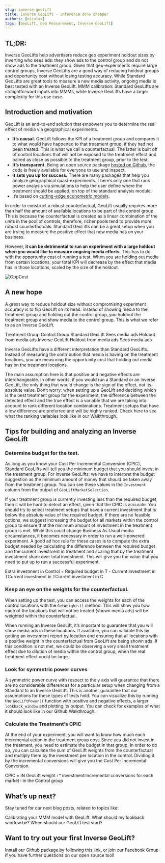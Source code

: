 ```yaml
---
slug: inverse-geolift
title: Inverse GeoLift - inference done cheaper
authors: [nicolas]
tags: [GeoLift, Geo Measurement, Inverse GeoLift]
---
```


## TL;DR:

Inverse GeoLifts help advertisers reduce geo experiment holdout sizes by inverting who sees ads: they show ads to the control group and do not show ads to the treatment group.
Given that geo-experiments require large control groups, Inverse GeoLifts are a good way of reducing holdout groups and opportunity cost without losing testing accuracy.
While Standard GeoLifts are great tools to measure a new media activity, ongoing media is best tested with an Inverse GeoLift.
MMM calibration: Standard GeoLifts are straightforward inputs into MMMs, while Inverse GeoLifts have a larger complexity for this use case.

## Introduction and motivation

GeoLift is an end-to-end solution that empowers you to determine the real effect of media via geographical experiments.

- **It’s causal.**  GeoLift follows the KPI of a treatment group and compares it to what would have happened to that treatment group, if they had not been treated.  This is what we call a counterfactual.  The latter is built off of control locations that will not be exposed to the treatment effect and paired as close as possible to the treatment group, prior to the test.
- **It’s transparent.**  Being an open source package [hosted on Github](https://github.com/facebookincubator/GeoLift), the code is freely available for everyone to use and inspect.
- **It sets you up for success.**  There are many packages that help you analyze geographical quasi-experiments.  There’s only one that runs power analysis via simulations to help the user define where the treatment should be applied, on top of the standard analysis module.
- It’s based on [cutting-edge econometric models](https://www.tandfonline.com/doi/abs/10.1080/01621459.2021.1929245).

In order to construct a robust counterfactual, GeoLift usually requires more than half the amount of available locations to be part of the control group.  This is because the counterfactual is created as a linear combination of the units in the pool of controls, therefore, richer pools tend to provide more robust counterfactuals.  Standard GeoLifts can be a great setup when you are trying to measure the positive effect that new media has on your business.

However, **it can be detrimental to run an experiment with a large holdout when you would like to measure ongoing media efforts**.  This has to do with the opportunity cost of running a test.  When you are holding out media from certain locations, your total KPI will decrease by the effect that media has in those locations, scaled by the size of the holdout.

![OppCost](https://github.com/facebookincubator/GeoLift/blob/main/website/static/img/OppCost.png?raw=true)

## A new hope

A great way to reduce holdout size without compromising experiment accuracy is to flip GeoLift on its head: instead of showing media to the treatment group and holding out the control group, you holdout the treatment group and show media to the control group.  This is what we refer to as an Inverse GeoLift.




Treatment Group
Control Group
Standard GeoLift
Sees media ads
Holdout from media ads
Inverse GeoLift
Holdout from media ads
Sees media ads



Inverse GeoLifts have a different interpretation than Standard GeoLifts.  Instead of measuring the contribution that media is having on the treatment locations, you are measuring the opportunity cost that holding out media has on the treatment locations.

The main assumption here is that positive and negative effects are interchangeable.  In other words, if you would run a Standard or an Inverse GeoLift, the only thing that would change is the sign of the effect, not its absolute value.  Don’t worry: when setting up a GeoLift and deciding which is the best treatment group for the experiment, the difference between the detected effect and the true effect is a variable that we are taking into account to rank different location combinations. Treatment setups that have a low difference are preferred and will be highly ranked.  Check here to see what the ranking variables look like in our Walkthrough.


## Tips for building and analyzing an Inverse GeoLift

### Determine budget for the test.

As long as you know your Cost Per Incremental Conversion (CPIC), Standard GeoLifts will tell you the minimum budget that you should invest in the treatment group.  For Inverse GeoLifts, we have to interpret the budget suggestion as the minimum amount of money that should be taken away from the treatment group.  You can see these values in the `Investment` column from the output of `GeoLiftMarketSelection`.

If your treatment group is currently investing less than the required budget, then it will be hard to detect an effect, given that the CPIC is accurate.  You should try to select treatment setups that have a current investment that is below the absolute value of the required budget.  If there are no feasible options,  we suggest increasing the budget for all markets within the control group to ensure that the minimum amount of investment in the treatment group is met.  While this could change Business As Usual media circumstances, it becomes necessary in order to run a well-powered experiment. A good ad hoc rule for these cases is to compute the extra budget needed by calculating the difference between the required budget and the current investment in treatment and scaling that by the treatment investment share over total investment.  This will give you the value that you need to put up to run a successful experiment.

Extra investment in Control = Required budget in T - Current investment in TCurrent investment in TCurrent investment in C

### Keep an eye on the weights for the counterfactual.

When setting up the test, you can access the weights for each of the control locations with the `GetWeights()` method.  This will show you how each of the locations that will not be treated (shown media ads) will be weighted within the counterfactual.

When running an Inverse GeoLift, it’s important to guarantee that you will show media ads in these locations.  If available, you can validate this by getting an investment report by location and ensuring that all locations with a positive weight in the counterfactual from GeoLift are being shown ads.  If this condition is not met, we could be observing a very small treatment effect due to dilution of media within the control group, when the real treatment effect could be large.

### Look for symmetric power curves

A symmetric power curve with respect to the y axis will guarantee that there are no considerable differences for a particular setup when changing from a Standard to an Inverse GeoLift.  This is another guarantee that our assumptions for these types of tests hold.  You can visualize this by running the `GeoLiftPower()` function with positive and negative effects, a larger `lookback_window` and plotting its output.  You can check for examples of what it should look like in our Github Walkthrough.

### Calculate the Treatment’s CPIC

At the end of your experiment, you will want to know how much each incremental action in the treatment group cost.  Since you did not invest in the treatment, you need to estimate the budget in that group.  In order to do so, you can calculate the sum of GeoLift weights from the counterfactual and multiply them by the investment per location in the control.  Dividing it by the incremental conversions will give you the Cost Per Incremental Conversion.

CPIC = iN GeoLift weight i * investmentiIncremental conversions for each market i in the Control group

## What’s up next?

Stay tuned for our next blog posts, related to topics like:

Calibrating your MMM model with GeoLift.
What should my lookback window be?
When should our GeoLift test start?

## Want to try out your first Inverse GeoLift?

Install our Github package by following this link, or join our Facebook Group if you have further questions on our open source tool!
